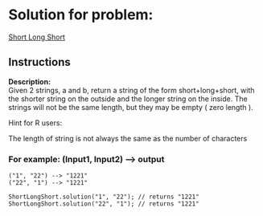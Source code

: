 # Solution for problem:

[Short Long Short](https://www.codewars.com/kata/50654ddff44f800200000007)

## Instructions

**Description:**  
Given 2 strings, a and b, return a string of the form short+long+short, with the shorter string on the outside and the longer string on the inside. The strings will not be the same length, but they may be empty ( zero length ).

Hint for R users:

The length of string is not always the same as the number of characters

### For example: (Input1, Input2) --> output

```plaintext
("1", "22") --> "1221"
("22", "1") --> "1221"
```

```plaintext
ShortLongShort.solution("1", "22"); // returns "1221"
ShortLongShort.solution("22", "1"); // returns "1221"
```
